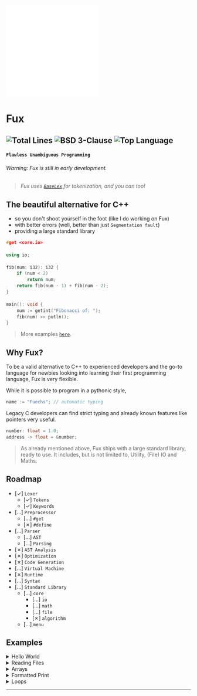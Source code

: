 <!-- FUX COLORS - #fcaa68 - #ec243c -->

<img src="./art/logo.svg" width=50%></img>

# Fux

![Total Lines](https://img.shields.io/tokei/lines/github.com/Fuechs/Fux?style=for-the-badge)
![BSD 3-Clause](https://img.shields.io/github/license/Fuechs/Fux?style=for-the-badge)
![Top Language](https://img.shields.io/github/languages/top/Fuechs/Fux?style=for-the-badge)
---

**`Flawless Unambiguous Programming`**

###### Warning: Fux is still in early development.

> *Fux uses [`BaseLex`](https://github.com/Fuechs/BaseLex) for tokenization, and you can too!*

## The beautiful alternative for C++ 

- so you don't shoot yourself in the foot (like I do working on Fux)
- with better errors (well, better than just `Segmentation fault`) 
- providing a large standard library


```cpp
#get <core.io>

using io;

fib(num: i32): i32 {
    if (num < 2) 
        return num;
    return fib(num - 1) + fib(num - 2);
}

main(): void {
    num := getint("Fibonacci of: ");
    fib(num) >> putln();
}
```

> More examples [`here`](#examples).

## Why Fux?

To be a valid alternative to C++ to experienced developers and the go-to language for newbies looking into learning their first programming language, Fux is very flexible.

While it is possible to program in a pythonic style,

```cpp
name := "Fuechs"; // automatic typing
```

Legacy C developers can find strict typing and already known features like pointers very useful.

```cpp
number: float = 1.0;
address -> float = &number;
```

> As already mentioned above, Fux ships with a large standard library, ready to use.
> It includes, but is not limited to, Utility, (File) IO and Maths. 

## Roadmap

- [&check;] `Lexer`
    - [&check;] `Tokens`
    - [&check;] `Keywords`
- [...] `Preprocessor`
    - [...] `#get`
    - [&cross;] `#define`
- [...] `Parser`
    - [...] `AST`
    - [...] `Parsing`
- [&cross;] `AST Analysis`
- [&cross;] `Optimization`
- [&cross;] `Code Generation`
- [...] `Virtual Machine`
- [&cross;] `Runtime`
- [...] `Syntax`
- [...] `Standard Library`
    - [...] `core`
        - [...] `io`
        - [...] `math`
        - [...] `file`
        - [&cross;] `algorithm`
    - [...] `menu`

## Examples

<details>
    <summary>Hello World</summary>

<br>

```cpp
#get <core.io>

main(): void { 
    io.putln("Hello World!");
}
```

</details>

<details>
    <summary>Reading Files</summary>

<br>

```cpp
#get <core.file>
#get <core.io>

using file;

main(): void { 
    filePath := "path/file.txt";
    file := File(filePath, 'r');
    if (!?file) // check if file does not (-> !) exist (-> ?)
        io.err("Could not open "+filePath);
    contents := file.read();
}
```

</details>

<details>
    <summary>Arrays</summary>

<br>

```cpp
main(): void { 
    someArray: i32[];
    someArray[] << 1; // someArray = {1}
    someArray[] << 3; // someArray = {1, 3}
}
```

</details>

<details>
    <summary>Formatted Print</summary>

<br>

```cpp
#get <core.io>

main(): void {
    res := 1;
    io.printf("Result: %i", res);
}
```

</details>

<details>
    <summary>Loops</summary>

<br>

```cpp
main(): void {

    string := "Some String";

    /// For-In Loop

    for (c: char) in (string) // {
        doSomething();
    // }

    /// For Loop

    for (i: u8; i < 10; ++i) // {
        doSomething();
    // }

    /// While Loop

    while (true) // {
        doSomething();
    // }

}
```

</details>

---